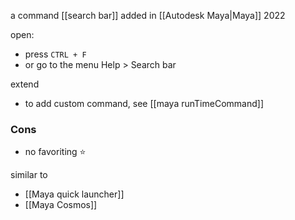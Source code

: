 a command [[search bar]] added in [[Autodesk Maya|Maya]] 2022

open:
- press `CTRL + F`
- or go to the menu Help > Search bar

extend
- to add custom command, see [[maya runTimeCommand]] 
### Cons
- no favoriting ⭐

similar to
- [[Maya quick launcher]]
- [[Maya Cosmos]]
